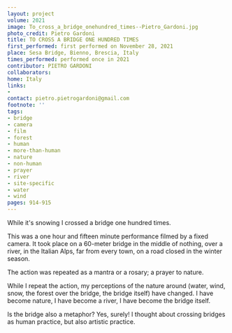 ```yaml
---
layout: project
volume: 2021
image: To_cross_a_bridge_onehundred_times--Pietro_Gardoni.jpg
photo_credit: Pietro Gardoni
title: TO CROSS A BRIDGE ONE HUNDRED TIMES
first_performed: first performed on November 28, 2021
place: Sesa Bridge, Bienno, Brescia, Italy
times_performed: performed once in 2021
contributor: PIETRO GARDONI
collaborators:
home: Italy
links:
-
contact: pietro.pietrogardoni@gmail.com
footnote: ''
tags:
- bridge
- camera
- film
- forest
- human
- more-than-human
- nature
- non-human
- prayer
- river
- site-specific
- water
- wind
pages: 914-915
---
```


While it's snowing I crossed a bridge one hundred times.

This was a one hour and fifteen minute performance filmed by a fixed camera. It took place on a 60-meter bridge in the middle of nothing, over a river, in the Italian Alps, far from every town, on a road closed in the winter season.

The action was repeated as a mantra or a rosary; a prayer to nature.

While I repeat the action, my perceptions of the nature around (water, wind, snow, the forest over the bridge, the bridge itself) have changed. I have become nature, I have become a river, I have become the bridge itself.

Is the bridge also a metaphor? Yes, surely! I thought about crossing bridges as human practice, but also artistic practice.